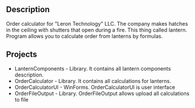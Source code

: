 ## Description

Order calculator for "Leron Technology" LLC. The company makes hatches in the ceiling with shutters that open during a fire. This thing called lantern. Program allows you to calculate order from lanterns by formulas.

## Projects

* LanternComponents - Library. It contains all lantern components description.
* OrderCalculator - Library. It contains all calculations for lanterns.
* OrderCalculatorUI - WinForms. OrderCalculatorUI is user interface
* OrderFileOutput - Library. OrderFileOutput allows upload all calculations to file
